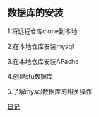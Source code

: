 ## 数据库的安装

1.将远程仓库clone到本地

2.在本地仓库安装mysql

3.在本地仓库安装APache

4.创建stu数据库

5.了解mysql数据库的相关操作

[日记](../doc/MYSQL.md)
